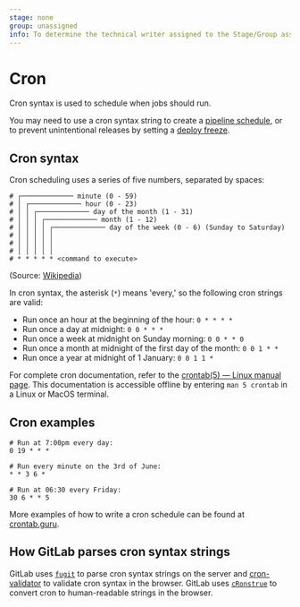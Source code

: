 ```yaml
---
stage: none
group: unassigned
info: To determine the technical writer assigned to the Stage/Group associated with this page, see https://about.gitlab.com/handbook/engineering/ux/technical-writing/#assignments
---
```


# Cron

Cron syntax is used to schedule when jobs should run.

You may need to use a cron syntax string to
create a [pipeline schedule](../../ci/pipelines/schedules.md),
or to prevent unintentional releases by setting a
[deploy freeze](../../user/project/releases/index.md#prevent-unintentional-releases-by-setting-a-deploy-freeze).

## Cron syntax

Cron scheduling uses a series of five numbers, separated by spaces:

```plaintext
# ┌───────────── minute (0 - 59)
# │ ┌───────────── hour (0 - 23)
# │ │ ┌───────────── day of the month (1 - 31)
# │ │ │ ┌───────────── month (1 - 12)
# │ │ │ │ ┌───────────── day of the week (0 - 6) (Sunday to Saturday)
# │ │ │ │ │
# │ │ │ │ │
# │ │ │ │ │
# * * * * * <command to execute>
```

(Source: [Wikipedia](https://en.wikipedia.org/wiki/Cron))

In cron syntax, the asterisk (`*`) means 'every,' so the following cron strings
are valid:

- Run once an hour at the beginning of the hour: `0 * * * *`
- Run once a day at midnight: `0 0 * * *`
- Run once a week at midnight on Sunday morning: `0 0 * * 0`
- Run once a month at midnight of the first day of the month: `0 0 1 * *`
- Run once a year at midnight of 1 January: `0 0 1 1 *`

For complete cron documentation, refer to the
[crontab(5) — Linux manual page](https://man7.org/linux/man-pages/man5/crontab.5.html).
This documentation is accessible offline by entering `man 5 crontab` in a Linux or MacOS
terminal.

## Cron examples

```plaintext
# Run at 7:00pm every day:
0 19 * * *

# Run every minute on the 3rd of June:
* * 3 6 *

# Run at 06:30 every Friday:
30 6 * * 5
```

More examples of how to write a cron schedule can be found at
[crontab.guru](https://crontab.guru/examples.html).

## How GitLab parses cron syntax strings

GitLab uses [`fugit`](https://github.com/floraison/fugit) to parse cron syntax
strings on the server and [cron-validator](https://github.com/TheCloudConnectors/cron-validator)
to validate cron syntax in the browser. GitLab uses
[`cRonstrue`](https://github.com/bradymholt/cRonstrue) to convert cron to human-readable strings
in the browser.
